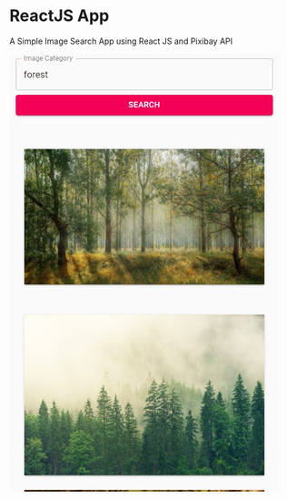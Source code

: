 # ReactJS App
A Simple Image Search App using React JS and Pixibay API

![Screenshot](https://github.com/Ayan4044/Image-Search/blob/main/reactapp.jpg)
